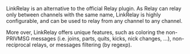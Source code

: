 LinkRelay is an alternative to the official Relay plugin. As Relay can
relay only between channels with the same name, LinkRelay is highly
configurable, and can be used to relay from any channel to any channel.

More over, LinkRelay offers unique features, such as coloring the
non-PRIVMSG messages (i.e. joins, parts, quits, kicks, nick changes, ...),
non-reciprocal relays, or messages filtering (by regexp).
